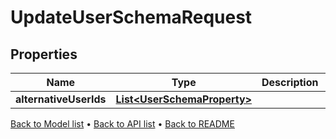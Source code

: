 

# UpdateUserSchemaRequest


## Properties

| Name | Type | Description | Notes |
|------------ | ------------- | ------------- | -------------|
|**alternativeUserIds** | [**List&lt;UserSchemaProperty&gt;**](UserSchemaProperty.md) |  |  |



[Back to Model list](../README.md#documentation-for-models) &#8226; [Back to API list](../README.md#documentation-for-api-endpoints) &#8226; [Back to README](../README.md)


